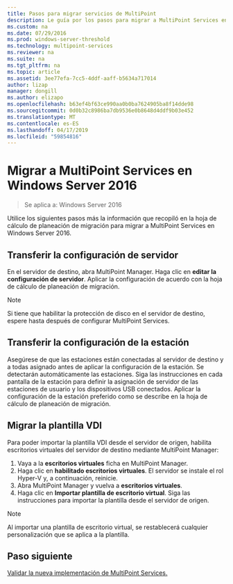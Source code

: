 ```yaml
---
title: Pasos para migrar servicios de MultiPoint
description: Le guía por los pasos para migrar a MultiPoint Services en Windows Server 2016
ms.custom: na
ms.date: 07/29/2016
ms.prod: windows-server-threshold
ms.technology: multipoint-services
ms.reviewer: na
ms.suite: na
ms.tgt_pltfrm: na
ms.topic: article
ms.assetid: 3ee77efa-7cc5-4ddf-aaff-b5634a717014
author: lizap
manager: dongill
ms.author: elizapo
ms.openlocfilehash: b63ef4bf63ce990aa0b0ba7624905ba8f14dde98
ms.sourcegitcommit: 0d0b32c8986ba7db9536e0b8648d4ddf9b03e452
ms.translationtype: MT
ms.contentlocale: es-ES
ms.lasthandoff: 04/17/2019
ms.locfileid: "59854816"
---
```

# <a name="migrate-to--multipoint-services-in-windows-server-2016"></a>Migrar a MultiPoint Services en Windows Server 2016

>Se aplica a: Windows Server 2016

Utilice los siguientes pasos más la información que recopiló en la hoja de cálculo de planeación de migración para migrar a MultiPoint Services en Windows Server 2016.

## <a name="transfer-server-settings"></a>Transferir la configuración de servidor
En el servidor de destino, abra MultiPoint Manager. Haga clic en **editar la configuración de servidor**. Aplicar la configuración de acuerdo con la hoja de cálculo de planeación de migración.

> [!NOTE]
> Si tiene que habilitar la protección de disco en el servidor de destino, espere hasta después de configurar MultiPoint Services.

## <a name="transfer-station-settings"></a>Transferir la configuración de la estación
Asegúrese de que las estaciones están conectadas al servidor de destino y a todas asignado antes de aplicar la configuración de la estación. Se detectarán automáticamente las estaciones. Siga las instrucciones en cada pantalla de la estación para definir la asignación de servidor de las estaciones de usuario y los dispositivos USB conectados. Aplicar la configuración de la estación preferido como se describe en la hoja de cálculo de planeación de migración.

## <a name="migrate-the-vdi-template"></a>Migrar la plantilla VDI

Para poder importar la plantilla VDI desde el servidor de origen, habilita escritorios virtuales del servidor de destino mediante MultiPoint Manager:

1. Vaya a la **escritorios virtuales** ficha en MultiPoint Manager.
2. Haga clic en **habilitado escritorios virtuales**. El servidor se instale el rol Hyper-V y, a continuación, reinicie.
3. Abra MultiPoint Manager y vuelva a **escritorios virtuales**.
4. Haga clic en **Importar plantilla de escritorio virtual**. Siga las instrucciones para importar la plantilla desde el servidor de origen.

> [!NOTE]
> Al importar una plantilla de escritorio virtual, se restablecerá cualquier personalización que se aplica a la plantilla. 

## <a name="next-step"></a>Paso siguiente
[Validar la nueva implementación de MultiPoint Services.](multipoint-services-post-migration-steps.md)